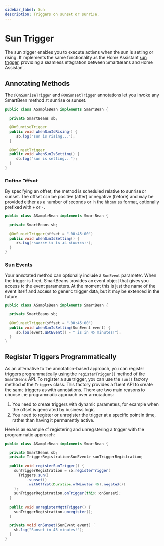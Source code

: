 ```yaml
---
sidebar_label: Sun
description: Triggers on sunset or sunrise.
---
```


# Sun Trigger

The sun trigger enables you to execute actions when the sun is setting or rising. It implements the same functionality 
as the Home Assistant [sun trigger](https://www.home-assistant.io/docs/automation/trigger/#sun-trigger),
providing a seamless integration between SmartBeans and Home Assistant.

## Annotating Methods

The `@OnSunriseTrigger` and `@OnSunsetTrigger` annotations let you invoke any SmartBean method at sunrise or sunset.

````java
public class ASampleBean implements SmartBean {

  private SmartBeans sb;

  @OnSunriseTrigger
  public void whenSunIsRising() {
     sb.log("sun is rising...");
  }

  @OnSunsetTrigger
  public void whenSunIsSetting() {
     sb.log("sun is setting...");
  }
}
````

### Define Offset

By specifying an offset, the method is scheduled relative to sunrise or sunset. The offset can be positive (after) or
negative (before) and may be provided either as a number of seconds or in the `hh:mm:ss` format, optionally prefixed 
with `+` or `-`.

````java
public class ASampleBean implements SmartBean {

  private SmartBeans sb;

  @OnSunsetTrigger(offset = "-00:45:00")
  public void whenSunIsSetting() {
     sb.log("sunset is in 45 minutes!");
  }
}
````

### Sun Events

Your annotated method can optionally include a `SunEvent` parameter. When the trigger is fired, SmartBeans provides an
event object that gives you access to the event parameters. At the moment this is just the name of the event itself and
access to generic trigger data, but it may be extended in the future.

````java
public class ASampleBean implements SmartBean {

  private SmartBeans sb;

  @OnSunsetTrigger(offset = "-00:45:00")
  public void whenSunIsSetting(SunEvent event) {
     sb.log(event.getEvent() + " is in 45 minutes!");
  }
}
````

## Register Triggers Programmatically

As an alternative to the annotation-based approach, you can register triggers programmatically using the 
`registerTrigger()` method of the `SmartBeans` API. To register a sun trigger, you can use the `sun()` 
factory method of the `Triggers` class. This factory provides a fluent API to create the same triggers as with 
annotations. There are two main reasons to choose the programmatic approach over annotations:
1. You need to create triggers with dynamic parameters, for example when the offset is generated by business logic.
2. You need to register or unregister the trigger at a specific point in time, rather than having it permanently active.

Here is an example of registering and unregistering a trigger with the programmatic approach:

````java
public class ASampleBean implements SmartBean {

  private SmartBeans sb;
  private TriggerRegistration<SunEvent> sunTriggerRegistration;

  public void registerSunTrigger() {
    sunTriggerRegistration = sb.registerTrigger(
      Triggers.sun()
          .sunset()
          .withOffset(Duration.ofMinutes(45).negated())
    );
    sunTriggerRegistration.onTrigger(this::onSunset);
  }
  
  public void unregisterMqttTrigger() {
    sunTriggerRegistration.unregister();
  }

  private void onSunset(SunEvent event) {
    sb.log("Sunset in 45 minutes!");
  }
}
````
